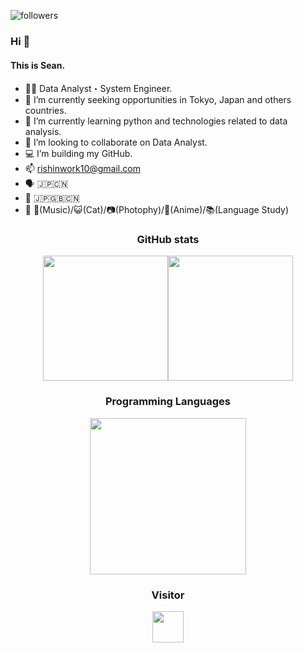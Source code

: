 ![followers](https://img.shields.io/github/followers/Seankharisma.svg?style=social&label=Follow&maxAge=2592000)

### Hi 👋
#### This is Sean.
- 👨‍💻  Data Analyst・System Engineer.
- 🔭  I’m currently seeking opportunities in Tokyo, Japan and others countries.
- 🌱  I’m currently learning python and technologies related to data analysis.
- 👯  I’m looking to collaborate on Data Analyst.
- 💻  I’m building my GitHub.
- 📫  rishinwork10@gmail.com
- 🗣️  🇯🇵🇨🇳
- 📝  🇯🇵🇬🇧🇨🇳
- 🥳  🎵(Music)/😺(Cat)/📷(Photophy)/🐲(Anime)/📚(Language Study)



<!--
**Seankharisma/Seankharisma** is a ✨ _special_ ✨ repository because its `README.md` (this file) appears on your GitHub profile.

Here are some ideas to get you started:

- 🔭 I’m currently working on ...
- 🌱 I’m currently learning ...
- 👯 I’m looking to collaborate on ...
- 🤔 I’m looking for help with ...
- 💬 Ask me about ...
- 📫 How to reach me: rishinwork10@gmail.com
- 😄 Pronouns: ...
- ⚡ Fun fact: ...
-->

<P><h3 style="text-align: center;">GitHub stats</h3>

<div style="display: flex; justify-content: center;">
 <img src="https://github-readme-stats.vercel.app/api?username=Seankharisma&theme=tokyonight&show_icons=true" height="200"><br>
 <img src="https://stats.justsong.cn/api/github?username=Seankharisma&theme=dark" height="200">
</div>

<P><h3 style="text-align: center;">Programming Languages</h3>

<div style="display: flex; justify-content: center;">
<img src="https://github-readme-stats.vercel.app/api/top-langs/?username=Seankharisma&layout=pie&langs_count=8" height="250">
</div>
<P><h3 style="text-align: center;">Visitor</h3>

<div style="display: flex; justify-content: center;">
  <img src="https://profile-counter.glitch.me/Seankharisma/count.svg" height="50">
</div>

